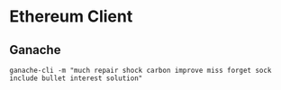 # Ethereum Client

## Ganache

```
ganache-cli -m "much repair shock carbon improve miss forget sock include bullet interest solution"
```

